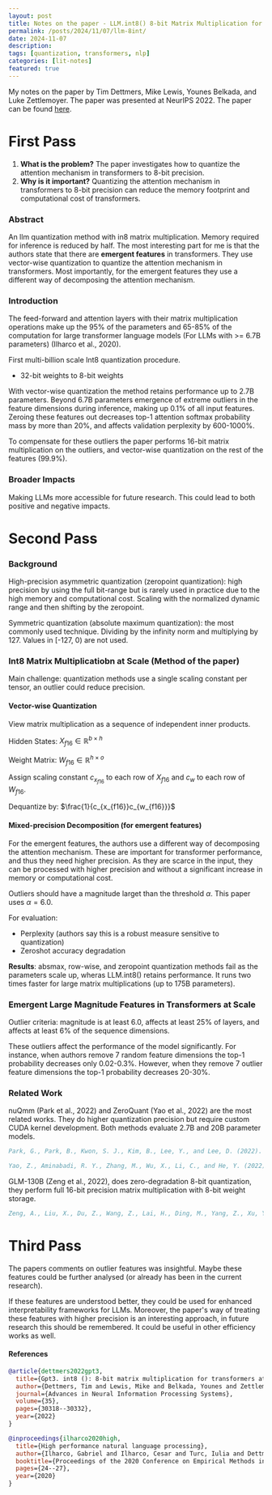 ```yaml
---
layout: post
title: Notes on the paper - LLM.int8() 8-bit Matrix Multiplication for Transformers at Scale (NeurIPS 2022)
permalink: /posts/2024/11/07/llm-8int/
date: 2024-11-07
description:
tags: [quantization, transformers, nlp]
categories: [lit-notes]
featured: true
---
```


My notes on the paper by Tim Dettmers, Mike Lewis, Younes Belkada, and Luke Zettlemoyer. The paper was presented at NeurIPS 2022. The paper can be found [here](https://proceedings.neurips.cc/paper_files/paper/2022/file/c3ba4962c05c49636d4c6206a97e9c8a-Paper-Conference.pdf).

# First Pass

1. **What is the problem?** The paper investigates how to quantize the attention mechanism in transformers to 8-bit precision.
2. **Why is it important?** Quantizing the attention mechanism in transformers to 8-bit precision can reduce the memory footprint and computational cost of transformers.

### Abstract
An llm quantization method with in8 matrix multiplication. Memory required for inference is reduced by half. The most interesting part for me is that the authors state that there are **emergent features** in transformers. They use vector-wise quantization to quantize the attention mechanism in transformers. Most importantly, for the emergent features they use a different way of decomposing the attention mechanism.

### Introduction
The feed-forward and attention layers with their matrix multiplication operations make up the 95% of the parameters and 65-85% of the computation for large transformer language models (For LLMs with >= 6.7B parameters) (Ilharco et al., 2020).

First multi-billion scale Int8 quantization procedure.

- 32-bit weights to 8-bit weights

With vector-wise quantization the method retains performance up to 2.7B parameters. Beyond 6.7B parameters emergence of extreme outliers in the feature dimensions during inference, making up 0.1% of all input features. Zeroing these features out decreases top-1 attention softmax probability mass by more than 20%, and affects validation perplexity by 600-1000%.

To compensate for these outliers the paper performs 16-bit matrix multiplication on the outliers, and vector-wise quantization on the rest of the features (99.9%).

### Broader Impacts
Making LLMs more accessible for future research. This could lead to both positive and negative impacts.

# Second Pass

### Background
High-precision asymmetric quantization (zeropoint quantization): high precision by using the full bit-range but is rarely used in practice due to the high memory and computational cost. Scaling with the normalized dynamic range and then shifting by the zeropoint.

Symmetric quantization (absolute maximum quantization): the most commonly used technique. Dividing by the infinity norm and multiplying by 127. Values in [-127, 0) are not used.

### Int8 Matrix Multiplicatiobn at Scale (Method of the paper)

Main challenge: quantization methods use a single scaling constant per tensor, an outlier could reduce precision.

#### Vector-wise Quantization

View matrix multiplication as a sequence of independent inner products.

Hidden States: $X_{f16} \in \mathbb{R}^{b \times h}$

Weight Matrix: $W_{f16} \in \mathbb{R}^{h \times o}$

Assign scaling constant $c_{x_{f16}}$ to each row of $X_{f16}$ and $c_w$ to each row of $W_{f16}$.

Dequantize by: $\frac{1}{c_{x_{f16}}c_{w_{f16}}}$

#### Mixed-precision Decomposition (for emergent features)

For the emergent features, the authors use a different way of decomposing the attention mechanism. These are important for transformer performance, and thus they need higher precision. As they are scarce in the input, they can be processed with higher precision and without a significant increase in memory or computational cost.

Outliers should have a magnitude larget than the threshold $\alpha$. This paper uses $\alpha = 6.0$.

For evaluation:
- Perplexity (authors say this is a robust measure sensitive to quantization)
- Zeroshot accuracy degradation

**Results**: absmax, row-wise, and zeropoint quantization methods fail as the parameters scale up, wheras LLM.int8() retains performance. It runs two times faster for large matrix multiplications (up to 175B parameters).

### Emergent Large Magnitude Features in Transformers at Scale

Outlier criteria: magnitude is at least 6.0, affects at least 25% of layers, and affects at least 6% of the sequence dimensions.

These outliers affect the performance of the model significantly. For instance, when authors remove 7 random feature dimensions the top-1 probability decreases only 0.02-0.3%. However, when they remove 7 outlier feature dimensions the top-1 probability decreases 20-30%.

### Related Work

nuQmm (Park et al., 2022) and ZeroQuant (Yao et al., 2022) are the most related works. They do higher quantization precision but require custom CUDA kernel development. Both methods evaluate 2.7B and 20B parameter models.

```bibtex
Park, G., Park, B., Kwon, S. J., Kim, B., Lee, Y., and Lee, D. (2022). nuqmm: Quantized matmul for efficient inference of large-scale generative language models. arXiv preprint arXiv:2206.09557.

Yao, Z., Aminabadi, R. Y., Zhang, M., Wu, X., Li, C., and He, Y. (2022). Zeroquant: Efficient and affordable post-training quantization for large-scale transformers. arXiv preprint arXiv:2206.01861.
```

GLM-130B (Zeng et al., 2022), does zero-degradation 8-bit quantization, they perform full 16-bit precision matrix multiplication with 8-bit weight storage.

```bibtex
Zeng, A., Liu, X., Du, Z., Wang, Z., Lai, H., Ding, M., Yang, Z., Xu, Y., Zheng, W., Xia, X., et al. (2022). Glm-130b: An open bilingual pre-trained model. arXiv preprint arXiv:2210.02414.
```

# Third Pass

The papers comments on outlier features was insightful. Maybe these features could be further analysed (or already has been in the current research).

If these features are understood better, they could be used for enhanced interpretability frameworks for LLMs. Moreover, the paper's way of treating these features with higher precision is an interesting approach, in future research this should be remembered. It could be useful in other efficiency works as well.

#### References
```bibtex
@article{dettmers2022gpt3,
  title={Gpt3. int8 (): 8-bit matrix multiplication for transformers at scale},
  author={Dettmers, Tim and Lewis, Mike and Belkada, Younes and Zettlemoyer, Luke},
  journal={Advances in Neural Information Processing Systems},
  volume={35},
  pages={30318--30332},
  year={2022}
}

@inproceedings{ilharco2020high,
  title={High performance natural language processing},
  author={Ilharco, Gabriel and Ilharco, Cesar and Turc, Iulia and Dettmers, Tim and Ferreira, Felipe and Lee, Kenton},
  booktitle={Proceedings of the 2020 Conference on Empirical Methods in Natural Language Processing: Tutorial Abstracts},
  pages={24--27},
  year={2020}
}
```